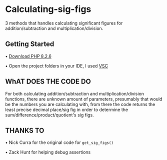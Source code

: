 # Calculating-sig-figs
3 methods that handles calculating significant figures for addition/subtraction and multiplication/division.

## Getting Started
• [Download PHP 8.2.6](https://www.php.net/downloads.php)

• Open the project folders in your IDE, I used [VSC](https://code.visualstudio.com/)

## WhAT DOES THE CODE DO
For both calculating addition/subtraction and multiplication/division functions, there are unknown amount of parameters, presumably that would be the numbers you are calculating with, from there the code returns the least precise decimal place/sig fig in order to determine the sum/difference/product/quotient's sig figs. 

## THANKS TO
• Nick Curra for the original code for `get_sig_figs()`

• Zack Hunt for helping debug assertions